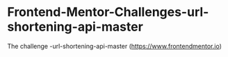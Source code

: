 # Frontend-Mentor-Challenges-url-shortening-api-master
 The challenge -url-shortening-api-master (https://www.frontendmentor.io)
